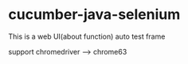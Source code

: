 # cucumber-java-selenium

This is a web UI(about function) auto test frame 

support chromedriver --> chrome63
